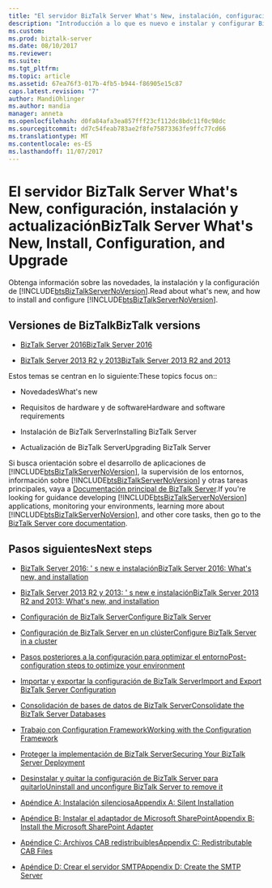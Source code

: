 ```yaml
---
title: "El servidor BizTalk Server What's New, instalación, configuración y actualización | Documentos de Microsoft"
description: "Introducción a lo que es nuevo e instalar y configurar BizTalk Server 2016 y BizTalk Server 2013 R2 y 2013"
ms.custom: 
ms.prod: biztalk-server
ms.date: 08/10/2017
ms.reviewer: 
ms.suite: 
ms.tgt_pltfrm: 
ms.topic: article
ms.assetid: 67ea76f3-017b-4fb5-b944-f86905e15c87
caps.latest.revision: "7"
author: MandiOhlinger
ms.author: mandia
manager: anneta
ms.openlocfilehash: d0fa84afa3ea857fff23cf112dc8bdc11f0c98dc
ms.sourcegitcommit: dd7c54feab783ae2f8fe75873363fe9ffc77cd66
ms.translationtype: MT
ms.contentlocale: es-ES
ms.lasthandoff: 11/07/2017
---
```

# <a name="biztalk-server-whats-new-install-configuration-and-upgrade"></a><span data-ttu-id="64d3a-103">El servidor BizTalk Server What's New, configuración, instalación y actualización</span><span class="sxs-lookup"><span data-stu-id="64d3a-103">BizTalk Server What's New, Install, Configuration, and Upgrade</span></span>
<span data-ttu-id="64d3a-104">Obtenga información sobre las novedades, la instalación y la configuración de [!INCLUDE[btsBizTalkServerNoVersion](../includes/btsbiztalkservernoversion-md.md)].</span><span class="sxs-lookup"><span data-stu-id="64d3a-104">Read about what's new, and how to install and configure [!INCLUDE[btsBizTalkServerNoVersion](../includes/btsbiztalkservernoversion-md.md)].</span></span> 

## <a name="biztalk-versions"></a><span data-ttu-id="64d3a-105">Versiones de BizTalk</span><span class="sxs-lookup"><span data-stu-id="64d3a-105">BizTalk versions</span></span>

* [<span data-ttu-id="64d3a-106">BizTalk Server 2016</span><span class="sxs-lookup"><span data-stu-id="64d3a-106">BizTalk Server 2016</span></span>](../install-and-config-guides/biztalk-server-2016-what-s-new-and-installation.md)
  
*  [<span data-ttu-id="64d3a-107">BizTalk Server 2013 R2 y 2013</span><span class="sxs-lookup"><span data-stu-id="64d3a-107">BizTalk Server 2013 R2 and 2013</span></span>](../install-and-config-guides/biztalk-server-2013-and-2013-r2-what-s-new-install-and-upgrade.md)

<span data-ttu-id="64d3a-108">Estos temas se centran en lo siguiente:</span><span class="sxs-lookup"><span data-stu-id="64d3a-108">These topics focus on::</span></span>  
  
-   <span data-ttu-id="64d3a-109">Novedades</span><span class="sxs-lookup"><span data-stu-id="64d3a-109">What's new</span></span> 

-   <span data-ttu-id="64d3a-110">Requisitos de hardware y de software</span><span class="sxs-lookup"><span data-stu-id="64d3a-110">Hardware and software requirements</span></span>
  
-   <span data-ttu-id="64d3a-111">Instalación de BizTalk Server</span><span class="sxs-lookup"><span data-stu-id="64d3a-111">Installing BizTalk Server</span></span>
  
-   <span data-ttu-id="64d3a-112">Actualización de BizTalk Server</span><span class="sxs-lookup"><span data-stu-id="64d3a-112">Upgrading BizTalk Server</span></span>

  
 <span data-ttu-id="64d3a-113">Si busca orientación sobre el desarrollo de aplicaciones de [!INCLUDE[btsBizTalkServerNoVersion](../includes/btsbiztalkservernoversion-md.md)], la supervisión de los entornos, información sobre [!INCLUDE[btsBizTalkServerNoVersion](../includes/btsbiztalkservernoversion-md.md)] y otras tareas principales, vaya a [Documentación principal de BizTalk Server](../core/biztalk-server-core-documentation.md).</span><span class="sxs-lookup"><span data-stu-id="64d3a-113">If you're looking for guidance developing [!INCLUDE[btsBizTalkServerNoVersion](../includes/btsbiztalkservernoversion-md.md)] applications, monitoring your environments, learning more about [!INCLUDE[btsBizTalkServerNoVersion](../includes/btsbiztalkservernoversion-md.md)], and other core tasks, then go to the [BizTalk Server core documentation](../core/biztalk-server-core-documentation.md).</span></span> 
  
## <a name="next-steps"></a><span data-ttu-id="64d3a-114">Pasos siguientes</span><span class="sxs-lookup"><span data-stu-id="64d3a-114">Next steps</span></span>

- [<span data-ttu-id="64d3a-115">BizTalk Server 2016: ' s new e instalación</span><span class="sxs-lookup"><span data-stu-id="64d3a-115">BizTalk Server 2016: What's new, and installation</span></span>](../install-and-config-guides/biztalk-server-2016-what-s-new-and-installation.md)
  
- [<span data-ttu-id="64d3a-116">BizTalk Server 2013 R2 y 2013: ' s new e instalación</span><span class="sxs-lookup"><span data-stu-id="64d3a-116">BizTalk Server 2013 R2 and 2013: What's new, and installation</span></span>](../install-and-config-guides/biztalk-server-2013-and-2013-r2-what-s-new-install-and-upgrade.md)

- [<span data-ttu-id="64d3a-117">Configuración de BizTalk Server</span><span class="sxs-lookup"><span data-stu-id="64d3a-117">Configure BizTalk Server</span></span>](../install-and-config-guides/configure-biztalk-server.md)

- [<span data-ttu-id="64d3a-118">Configuración de BizTalk Server en un clúster</span><span class="sxs-lookup"><span data-stu-id="64d3a-118">Configure BizTalk Server in a cluster</span></span>](../install-and-config-guides/configure-biztalk-server-in-a-cluster.md)

- [<span data-ttu-id="64d3a-119">Pasos posteriores a la configuración para optimizar el entorno</span><span class="sxs-lookup"><span data-stu-id="64d3a-119">Post-configuration steps to optimize your environment</span></span>](../install-and-config-guides/post-configuration-steps-to-optimize-your-environment.md)

- [<span data-ttu-id="64d3a-120">Importar y exportar la configuración de BizTalk Server</span><span class="sxs-lookup"><span data-stu-id="64d3a-120">Import and Export BizTalk Server Configuration</span></span>](../install-and-config-guides/import-and-export-biztalk-server-configuration.md)

- [<span data-ttu-id="64d3a-121">Consolidación de bases de datos de BizTalk Server</span><span class="sxs-lookup"><span data-stu-id="64d3a-121">Consolidate the BizTalk Server Databases</span></span>](../install-and-config-guides/consolidate-the-biztalk-server-databases2.md)

- [<span data-ttu-id="64d3a-122">Trabajo con Configuration Framework</span><span class="sxs-lookup"><span data-stu-id="64d3a-122">Working with the Configuration Framework</span></span>](../install-and-config-guides/working-with-the-configuration-framework.md)

- [<span data-ttu-id="64d3a-123">Proteger la implementación de BizTalk Server</span><span class="sxs-lookup"><span data-stu-id="64d3a-123">Securing Your BizTalk Server Deployment</span></span>](../install-and-config-guides/securing-your-biztalk-server-deployment.md)

- [<span data-ttu-id="64d3a-124">Desinstalar y quitar la configuración de BizTalk Server para quitarlo</span><span class="sxs-lookup"><span data-stu-id="64d3a-124">Uninstall and unconfigure BizTalk Server to remove it</span></span>](../install-and-config-guides/uninstall-and-unconfigure-biztalk-server-to-remove-it.md)

- [<span data-ttu-id="64d3a-125">Apéndice A: Instalación silenciosa</span><span class="sxs-lookup"><span data-stu-id="64d3a-125">Appendix A: Silent Installation</span></span>](../install-and-config-guides/appendix-a-silent-installation.md)

- [<span data-ttu-id="64d3a-126">Apéndice B: Instalar el adaptador de Microsoft SharePoint</span><span class="sxs-lookup"><span data-stu-id="64d3a-126">Appendix B: Install the Microsoft SharePoint Adapter</span></span>](../install-and-config-guides/appendix-b-install-the-microsoft-sharepoint-adapter.md)

- [<span data-ttu-id="64d3a-127">Apéndice C: Archivos CAB redistribuibles</span><span class="sxs-lookup"><span data-stu-id="64d3a-127">Appendix C: Redistributable CAB Files</span></span>](../install-and-config-guides/appendix-c-redistributable-cab-files.md)

- [<span data-ttu-id="64d3a-128">Apéndice D: Crear el servidor SMTP</span><span class="sxs-lookup"><span data-stu-id="64d3a-128">Appendix D: Create the SMTP Server</span></span>](../install-and-config-guides/appendix-d-create-the-smtp-server.md)